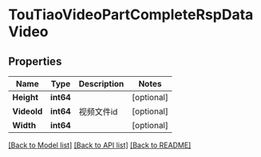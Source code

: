 # TouTiaoVideoPartCompleteRspDataVideo

## Properties

Name | Type | Description | Notes
------------ | ------------- | ------------- | -------------
**Height** | **int64** |  | [optional] 
**VideoId** | **int64** | 视频文件id | [optional] 
**Width** | **int64** |  | [optional] 

[[Back to Model list]](../README.md#documentation-for-models) [[Back to API list]](../README.md#documentation-for-api-endpoints) [[Back to README]](../README.md)


